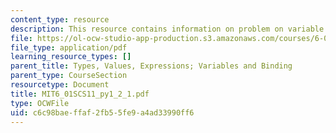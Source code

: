 ```yaml
---
content_type: resource
description: This resource contains information on problem on variable binding.
file: https://ol-ocw-studio-app-production.s3.amazonaws.com/courses/6-01sc-introduction-to-electrical-engineering-and-computer-science-i-spring-2011/c6c98baeffaf2fb55fe9a4ad33990ff6_MIT6_01SCS11_py1_2_1.pdf
file_type: application/pdf
learning_resource_types: []
parent_title: Types, Values, Expressions; Variables and Binding
parent_type: CourseSection
resourcetype: Document
title: MIT6_01SCS11_py1_2_1.pdf
type: OCWFile
uid: c6c98bae-ffaf-2fb5-5fe9-a4ad33990ff6
---
```

